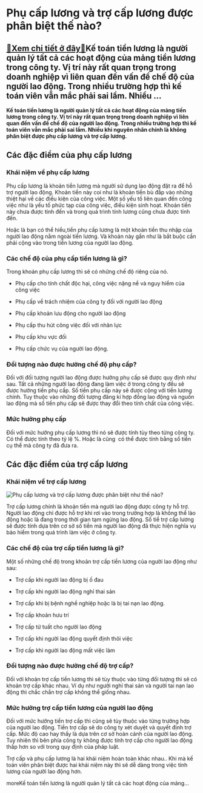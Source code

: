 Phụ cấp lương và trợ cấp lương được phân biệt thế nào?
======================================================

[:gift:Xem chi tiết ở đây:gift:](https://hddtvn.com/phu-cap-luong-va-tro-cap-luong-duoc-phan-biet-the-nao/)Kế toán tiền lương là người quản lý tất cả các hoạt động của mảng tiền lương trong công ty. Vị trí này rất quan trọng trong doanh nghiệp vì liên quan đến vấn đề chế độ của người lao động. Trong nhiều trường hợp thì kế toán viên vẫn mắc phải sai lầm. Nhiều …
-----------------------------------------------------------------------------------------------------------------------------------------------------------------------------------------------------------------------------------------------------------------

**Kế toán tiền lương là người quản lý tất cả các hoạt động của mảng tiền lương trong công ty. Vị trí này rất quan trọng trong doanh nghiệp vì liên quan đến vấn đề chế độ của người lao động. Trong nhiều trường hợp thì kế toán viên vẫn mắc phải sai lầm. Nhiều khi nguyên nhân chính là không phân biệt được phụ cấp lương và trợ cấp lương.**



Các đặc điểm của phụ cấp lương
------------------------------


### Khái niệm về phụ cấp lương


Phụ cấp lương là khoản tiền lương mà người sử dụng lao động đặt ra để hỗ trợ người lao động. Khoản tiền này coi như là khoản tiền bù đắp vào những thiệt hại về các điều kiện của công việc. Một số yếu tố liên quan đến công việc như là yếu tố phức tạp của công việc, điều kiện sinh hoạt. Khoản tiền này chưa được tính đến và trong quá trình tính lương cũng chưa được tính đến.


Hoặc là bạn có thể hiểu,tiền phụ cấp lương là một khoản tiền thu nhập của người lao động nằm ngoài tiền lương. Và khoản này gần như là bắt buộc cần phải cộng vào trong tiền lương của người lao động.


### Các chế độ của phụ cấp tiền lương là gì?


Trong khoản phụ cấp lương thì sẽ có những chế độ riêng của nó.




* Phụ cấp cho tính chất độc hại, công việc nặng nề và nguy hiểm của công việc

* Phụ cấp về trách nhiệm của công ty đối với người lao động

* Phụ cấp khoản lưu động cho người lao động

* Phụ cấp thu hút công việc đối với nhân lực

* Phụ cấp khu vực đối

* Phụ cấp chức vụ của người lao động.



### Đối tượng nào được hưởng chế độ phụ cấp?


Đối với đối tượng người lao động được hưởng phụ cấp sẽ được quy định như sau. Tất cả những người lao động đang làm việc ở trong công ty đều sẽ được hưởng tiền phụ cấp. Số tiền phụ cấp này sẽ được cộng với tiền lương chính. Tuy thuộc vào những đối tượng đăng kí hợp đồng lao động và nguồn lao động mà số tiền phụ cấp sẽ được thay đổi theo tính chất của công việc.


### Mức hưởng phụ cấp


Đối với mức hưởng phụ cấp lương thì nó sẽ được tính tùy theo từng công ty. Có thể được tính theo tỷ lệ %. Hoặc là cũng  có thể được tính bằng số tiền cụ thể mà công ty đã đưa ra.


Các đặc điểm của trợ cấp lương
------------------------------


### Khái niệm về trợ cấp lương


![Phụ cấp lương và trợ cấp lương được phân biệt như thế nào?](https://hddtvn.com/wp-content/uploads/2021/01/dieu_chinh_luong_huu_2006120730-1.jpg)


Trợ cấp lương chính là khoản tiền mà người lao động được công ty hỗ trợ. Người lao động chỉ được hỗ trợ khi rơi vào trong trường hợp là không thể lào động hoặc là đang trong thời gian tạm ngừng lao động. Số tiề trợ cấp lương sẽ được tính dựa trên cơ sở số tiền mà người lao động đã thực hiện nghĩa vụ bảo hiểm trong quá trình làm việc ở công ty.


### Các chế độ của trợ cấp tiền lương là gì?


Một số những chế độ trong khoản trợ cấp tiền lương của người lao động như sau:




* Trợ cấp khi người lao động bị ố đau

* Trợ cấp khi người lao động nghỉ thai sản

* Trợ cấp khi bị bệnh nghề nghiệp hoặc là bị tai nạn lao động.

* Trợ cấp khoản hưu trí

* Trợ cấp tử tuất cho người lao động

* Trợ cấp khi người lao động quyết định thôi việc

* Trợ cấp khi người lao động mất việc làm



### Đối tượng nào được hưởng chế độ trợ cấp?


Đối với khoản trợ cấp tiền lương thì sẽ tùy thuộc vào từng đối tượng thì sẽ có khoản trợ cấp khác nhau. Ví dụ như người nghỉ thai sản và người tai nạn lao động thì chắc chắn trợ cấp không thể giống nhau.


### Mức hưởng trợ cấp tiền lương của người lao động


Đối với mức hưởng tiền trợ cấp thì cũng sẽ tùy thuộc vào từng trường hợp của người lao động. Tiền trợ cấp sẽ do công ty xét duyệt và quyết định trợ cấp. Mức độ cao hay thấy là dựa trên cơ sở hoàn cảnh của người lao động. Tuy nhiên thì bên phía công ty không được tính trợ cấp cho người lao động thấp hơn so với trong quy định của pháp luật.


Trợ cấp và phụ cấp lương là hai khái niệm hoàn toàn khác nhau.. Khi mà kế toán viên phân biệt được hai khái niệm này thì sẽ dễ dàng trong việc tính lương của người lao động hơn.






moreKế toán tiền lương là người quản lý tất cả các hoạt động của mảng…

